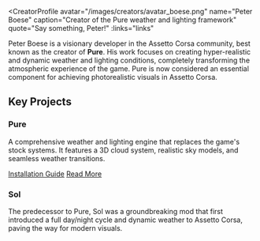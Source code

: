 <script setup>
const links = [
  { kind: 'patreon', href: 'https://www.patreon.com/peterboese', label: 'Patreon' },
  { kind: 'youtube', href: 'https://www.youtube.com/@onlyletterandnumber', label: 'YouTube' }
]
</script>

<CreatorProfile
  avatar="/images/creators/avatar_boese.png"
  name="Peter Boese"
  caption="Creator of the Pure weather and lighting framework"
  quote="Say something, Peter!"
  :links="links"
>

Peter Boese is a visionary developer in the Assetto Corsa community, best known as the creator of **Pure**. His work focuses on creating hyper-realistic and dynamic weather and lighting conditions, completely transforming the atmospheric experience of the game. Pure is now considered an essential component for achieving photorealistic visuals in Assetto Corsa.

<div class="key-projects">
  <h2 class="kp-title">Key Projects</h2>
  <div class="kp-grid">
    <div class="kp-card">
      <h3 class="kp-card-title">Pure</h3>
      <p class="kp-card-desc">A comprehensive weather and lighting engine that replaces the game's stock systems. It features a 3D cloud system, realistic sky models, and seamless weather transitions.</p>
      <div class="kp-card-links">
        <a class="kp-card-link install" href="/assetto-corsa-arc/guides/setup/installing-pure.html">Installation Guide</a>
        <a class="kp-card-link read-more" href="https://www.patreon.com/peterboese" target="_blank" rel="noopener">Read More</a>
      </div>
    </div>
    <div class="kp-card">
      <h3 class="kp-card-title">Sol <Badge type="danger" text="Deprecated"/></h3>
      <p class="kp-card-desc">The predecessor to Pure, Sol was a groundbreaking mod that first introduced a full day/night cycle and dynamic weather to Assetto Corsa, paving the way for modern visuals.</p>
    </div>
  </div>
</div>

</CreatorProfile>